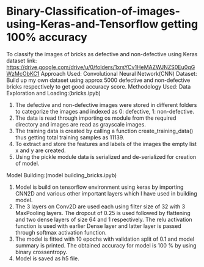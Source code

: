 # Binary-Classification-of-images-using-Keras-and-Tensorflow getting 100% accuracy
To classify the images of bricks as defective and non-defective using Keras 
dataset link: https://drive.google.com/drive/u/0/folders/1xrsYCv1HeMAZWJNZS0Eu0qGWzMcObKC1
Approach Used: Convolutional Neural Network(CNN)
Dataset: Build up my own dataset using approx 5000 defective and non-defective bricks respectively to get good accuracy score.
Methodology Used: 
 	Data Exploration and Loading:(bricks.ipyb)
1) The defective and non-defective images were stored in different folders to categorize the images and indexed as 0: defective, 1: non-defective.
2) The data is read through importing os module from the required directory and images are read as grayscale images.
3) The training data is created by calling a function create_training_data() thus getting total training samples as 11139.
4) To extract and store the features and labels of the images the empty list x and y are created.
5) Using the pickle module data is serialized and de-serialized for creation of model.
 
 Model Building:(model building_bricks.ipyb)

1) Model is build on tensorflow environment using keras by importing CNN2D and various other important layers which I have used in building model.
2) The 3 layers on Conv2D are used each using filter size of 32 with 3 MaxPooling layers.
The dropout of 0.25 is used followed by flattening and two dense layers of size 64 and 1 respectively. The relu activation function is used with earlier Dense layer and latter layer is passed through softmax activation function.
3) The model is fitted with 10 epochs with validation split of 0.1 and model summary is printed.
The obtained accuracy for model is 100 % by using binary crossentropy.
4) Model is saved as h5 file.
